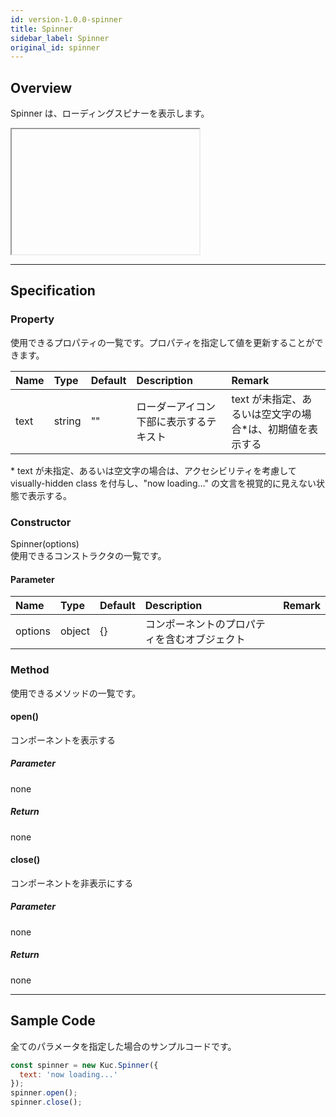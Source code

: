 ```yaml
---
id: version-1.0.0-spinner
title: Spinner
sidebar_label: Spinner
original_id: spinner
---
```


## Overview

Spinner は、ローディングスピナーを表示します。

<div class="sample-container" id="spinner">
  <div id="sample-container__components">
    <iframe id="iframe" title="spinner image" width="300px" height="200px"></iframe>
  </div>
</div>
<script src="/js/samples/spinner.js"></script>

---

## Specification

### Property

使用できるプロパティの一覧です。プロパティを指定して値を更新することができます。

| Name | Type | Default | Description | Remark |
| :--- | :--- | :--- | :--- | :--- |
| text | string | "" | ローダーアイコン下部に表示するテキスト | text が未指定、あるいは空文字の場合*は、初期値を表示する |

\* text が未指定、あるいは空文字の場合は、アクセシビリティを考慮して visually-hidden class を付与し、"now loading…" の文言を視覚的に見えない状態で表示する。

### Constructor

Spinner(options)<br>
使用できるコンストラクタの一覧です。

#### Parameter
| Name | Type | Default | Description | Remark |
| :--- | :--- | :--- | :--- | :--- |
| options | object | {} | コンポーネントのプロパティを含むオブジェクト | |

### Method
使用できるメソッドの一覧です。

#### open()
コンポーネントを表示する

##### Parameter
none

##### Return
none

#### close()
コンポーネントを非表示にする

##### Parameter
none

##### Return
none

---
## Sample Code

全てのパラメータを指定した場合のサンプルコードです。

```javascript
const spinner = new Kuc.Spinner({
  text: 'now loading...'
});
spinner.open();
spinner.close();
```
